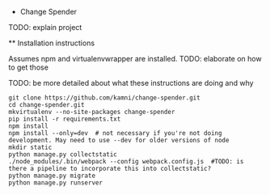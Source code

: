 * Change Spender

TODO: explain project

** Installation instructions

Assumes npm and virtualenvwrapper are installed.
TODO: elaborate on how to get those

TODO: be more detailed about what these instructions are doing and why

    git clone https://github.com/kamni/change-spender.git
    cd change-spender.git
    mkvirtualenv --no-site-packages change-spender
    pip install -r requirements.txt
    npm install
    npm install --only=dev  # not necessary if you're not doing development. May need to use --dev for older versions of node
    mkdir static
    python manage.py collectstatic
    ./node_modules/.bin/webpack --config webpack.config.js  #TODO: is there a pipeline to incorporate this into collectstatic?
    python manage.py migrate
    python manage.py runserver